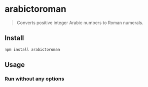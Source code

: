 # arabictoroman

> Converts positive integer Arabic numbers to Roman numerals.

## Install

```sh
npm install arabictoroman
```

## Usage

### Run without any options